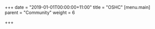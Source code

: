 +++
date = "2019-01-01T00:00:00+11:00"
title = "OSHC"
[menu.main]
parent = "Community"
weight = 6

+++
